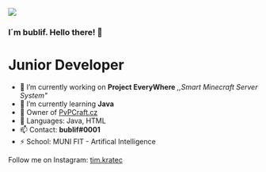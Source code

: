 [<img src="https://i.imgur.com/ulJ2m8A.png">](www.pvpcraft.cz)

### I´m bublif. Hello there! 👋


# Junior Developer
- 🔭 I’m currently working on **Project EveryWhere** *,,Smart Minecraft Server System"*
- 🌱 I’m currently learning **Java**
- 👯 Owner of [PvPCraft.cz](https://pvpcraft.cz/)
- 💬 Languages: Java, HTML
- 📫 Contact: **bublif#0001**
- ⚡ School: MUNI FIT - Artifical Intelligence

Follow me on Instagram: [tim.kratec](https://www.instagram.com/tim.kratec)

